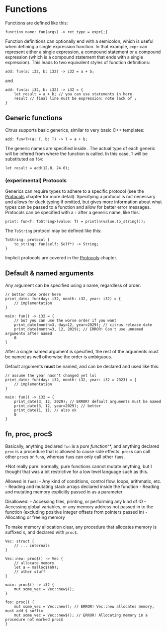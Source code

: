# Functions

Functions are defined like this:  
```citrus
function_name: fun(args) -> ret_type = expr[;]
```

Function definitions can optionally end with a semicolon, which is useful when defining a single expression function. In that example, `expr` can represent either a single expression, a compound statement or a compound expression (which is a compound statement that ends with a single expression). This leads to two equivalent styles of function definitions:

```citrys
add: fun(a: i32, b: i32) -> i32 = a + b;
```
and
```citrus
add: fun(a: i32, b: i32) -> i32 = {
    let result = a + b; // you can use statements in here
    result // final line must be expression: note lack of ;
}
```

## Generic functions

Citrus supports basic generics, similar to very basic C++ templates:
```citrus
add: fun<T>(a: T, b: T) -> T = a + b;
```

The generic names are specified inside <angle brackets>. The actual type of each generic will be infered from where the function is called. In this case, `T` will be substituted as `f64`:

```citrus
let result = add(12.0, 24.0);
```

### (experimental) Protocols

Generics can require types to adhere to a specific protocol (see the [Protocols](protocols.md) chapter for more detail). Specifying a protocol is not necessary and allows for duck typing if omitted, but gives more information about what types can be passed to a function and allow for better error messages. Protocols can be specified with a `:` after a generic name, like this:

```citrus
print: fun<T: ToString>(value: T) = println(value.to_string());
```

The `ToString` protocol may be defined like this:

```citrus
ToString: protocol {
    to_string: fun(self: Self*) -> String;
}
```

Implicit protocols are covered in the [Protocols](protocols.md) chapter.

## Default & named arguments

Any argument can be specified using a name, regardless of order:

```citrus
// better date order here
print_date: fun(day: i32, month: i32, year: i32) = {
    // implementation
}

main: fun() -> i32 = {
    // but you can use the worse order if you want
    print_date(month=3, day=12, year=2029); // citrus release date
    print_date(month=3, 12, 2029); // ERROR! Can't use unnamed arguments after named
    0
}
```

After a single named argument is specified, the rest of the arguments must be named as well otherwise the order is ambiguous.

Default arguments **must** be named, and can be declared and used like this:

```citrus
// assume the year hasn't changed yet lol
print_date: fun(day: i32, month: i32, year: i32 = 2023) = {
    // implementation
}

main: fun() -> i32 = {
    print_date(3, 12, 2029); // ERROR! default arguments must be named
    print_date(3, 12, year=2029); // better
    print_date(1, 1); // also ok
    0
}
```

## fn, proc, proc$

Basically, anything declared `fun` is a _pure function_^*, and anything declared `proc` is a procedure that is allowed to cause side effects. `proc`s can call other `proc`s or `fun`s, whereas `fun`s can only call other `fun`s.

*Not really pure: normally, pure functions cannot mutate anything, but I thought that was a bit restrictive for a low level language such as this.

Allowed in `fun`s:
    - Any kind of conditions, control flow, loops, arithmatic, etc.
    - Reading and mutating stack arrays declared inside the function
    - Reading and mutating memory explicitly passed in as a parameter

Disallowed:
    - Accessing files, printing, or performing any kind of IO
    - Accessing global variables, or any memory address not passed in to the function (excluding positive integer offsets from pointers passed in)
    - Allocating or freeing memory


To make memory allocation clear, any procedure that allocates memory is suffixed `$`, and declared with `proc$`.

```citrus
Vec: struct {
    // ... internals
}

Vec::new: proc$() -> Vec {
    // allocate memory
    let a = malloc$(69);
    // other stuff
}

main: proc$() -> i32 {
    mut some_vec = Vec::new$();
}

foo: proc() {
    mut some_vec = Vec::new(); // ERROR! Vec::new allocates memory, must add $ suffix
    mut some_vec = Vec::new$(); // ERROR! Allocating memory in a procedure not marked proc$
}
```